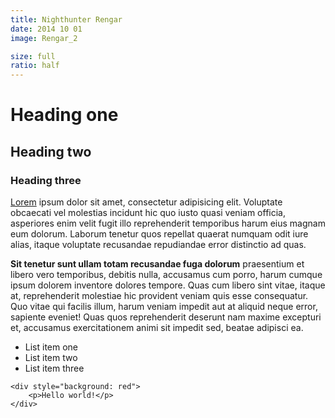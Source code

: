 ```yaml
---
title: Nighthunter Rengar
date: 2014 10 01
image: Rengar_2

size: full
ratio: half
---
```



# Heading one

## Heading two

### Heading three

[Lorem](http://google.com) ipsum dolor sit amet, consectetur adipisicing elit. Voluptate obcaecati vel molestias incidunt hic quo iusto quasi veniam officia, asperiores enim velit fugit illo reprehenderit temporibus harum eius magnam eum dolorum. Laborum tenetur quos repellat quaerat numquam odit iure alias, itaque voluptate recusandae repudiandae error distinctio ad quas.

**Sit tenetur sunt ullam totam recusandae fuga dolorum** praesentium et libero vero temporibus, debitis nulla, accusamus cum porro, harum cumque ipsum dolorem inventore dolores tempore. Quas cum libero sint vitae, itaque at, reprehenderit molestiae hic provident veniam quis esse consequatur. Quo vitae qui facilis illum, harum veniam impedit aut at aliquid neque error, sapiente eveniet! Quas quos reprehenderit deserunt nam maxime excepturi et, accusamus exercitationem animi sit impedit sed, beatae adipisci ea.

- List item one
- List item two
- List item three


>   
    <div style="background: red">
        <p>Hello world!</p>
    </div>